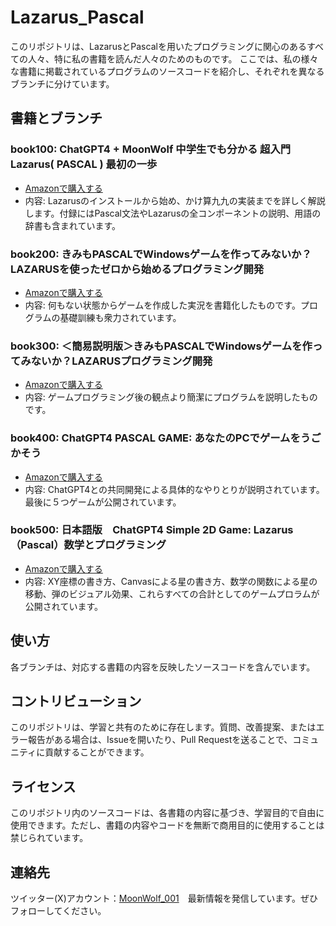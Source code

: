 # Lazarus_Pascal

このリポジトリは、LazarusとPascalを用いたプログラミングに関心のあるすべての人々、特に私の書籍を読んだ人々のためのものです。
ここでは、私の様々な書籍に掲載されているプログラムのソースコードを紹介し、それぞれを異なるブランチに分けています。

## 書籍とブランチ

### book100: ChatGPT4 + MoonWolf 中学生でも分かる 超入門 Lazarus( PASCAL ) 最初の一歩
- [Amazonで購入する](https://www.amazon.co.jp/dp/B0CQT4WTB1)
- 内容: Lazarusのインストールから始め、かけ算九九の実装までを詳しく解説します。付録にはPascal文法やLazarusの全コンポーネントの説明、用語の辞書も含まれています。

### book200: きみもPASCALでWindowsゲームを作ってみないか？LAZARUSを使ったゼロから始めるプログラミング開発
- [Amazonで購入する](https://www.amazon.co.jp/dp/B0CD2RZ3DF)
- 内容: 何もない状態からゲームを作成した実況を書籍化したものです。プログラムの基礎訓練も衆力されています。

### book300: ＜簡易説明版＞きみもPASCALでWindowsゲームを作ってみないか？LAZARUSプログラミング開発
- [Amazonで購入する](https://www.amazon.co.jp/dp/B0CDSCVNC8)
- 内容: ゲームプログラミング後の観点より簡潔にプログラムを説明したものです。

### book400: ChatGPT4 PASCAL GAME: あなたのPCでゲームをうごかそう
- [Amazonで購入する](https://www.amazon.co.jp/dp/B0CPCJBJK7)
- 内容: ChatGPT4との共同開発による具体的なやりとりが説明されています。最後に５つゲームが公開されています。

### book500: 日本語版　ChatGPT4 Simple 2D Game: Lazarus（Pascal）数学とプログラミング
- [Amazonで購入する](https://www.amazon.co.jp/dp/B0CW18PHYL)
- 内容: XY座標の書き方、Canvasによる星の書き方、数学の関数による星の移動、弾のビジュアル効果、これらすべての合計としてのゲームプロラムが公開されています。

## 使い方

各ブランチは、対応する書籍の内容を反映したソースコードを含んでいます。

## コントリビューション

このリポジトリは、学習と共有のために存在します。質問、改善提案、またはエラー報告がある場合は、Issueを開いたり、Pull Requestを送ることで、コミュニティに貢献することができます。

## ライセンス

このリポジトリ内のソースコードは、各書籍の内容に基づき、学習目的で自由に使用できます。ただし、書籍の内容やコードを無断で商用目的に使用することは禁じられています。

## 連絡先

ツイッター(X)アカウント：[MoonWolf_001](https://twitter.com/MoonWolf_001)　最新情報を発信しています。ぜひフォローしてください。

